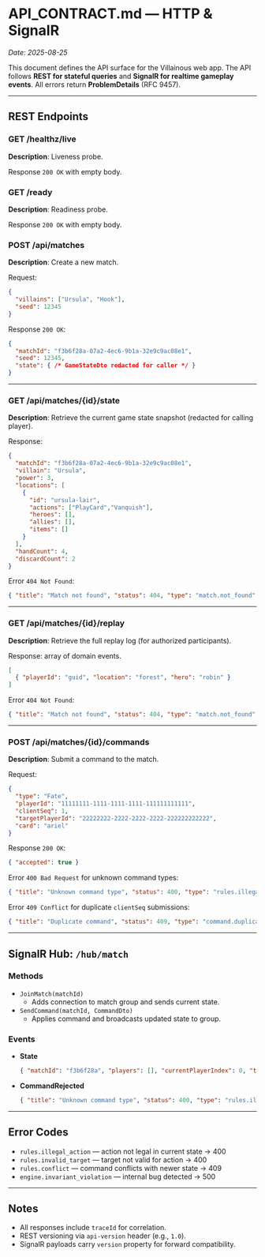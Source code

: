 # API_CONTRACT.md — HTTP & SignalR
_Date: 2025-08-25_

This document defines the API surface for the Villainous web app. The API follows **REST for stateful queries** and **SignalR for realtime gameplay events**. All errors return **ProblemDetails** (RFC 9457).

---

## REST Endpoints

### GET /healthz/live
**Description**: Liveness probe.

Response `200 OK` with empty body.

### GET /ready
**Description**: Readiness probe.

Response `200 OK` with empty body.

### POST /api/matches
**Description**: Create a new match.

Request:
```json
{
  "villains": ["Ursula", "Hook"],
  "seed": 12345
}
```

Response `200 OK`:
```json
{
  "matchId": "f3b6f28a-07a2-4ec6-9b1a-32e9c9ac08e1",
  "seed": 12345,
  "state": { /* GameStateDto redacted for caller */ }
}
```

---

### GET /api/matches/{id}/state
**Description**: Retrieve the current game state snapshot (redacted for calling player).

Response:
```json
{
  "matchId": "f3b6f28a-07a2-4ec6-9b1a-32e9c9ac08e1",
  "villain": "Ursula",
  "power": 3,
  "locations": [
    {
      "id": "ursula-lair",
      "actions": ["PlayCard","Vanquish"],
      "heroes": [],
      "allies": [],
      "items": []
    }
  ],
  "handCount": 4,
  "discardCount": 2
}
```

Error `404 Not Found`:
```json
{ "title": "Match not found", "status": 404, "type": "match.not_found" }
```

---

### GET /api/matches/{id}/replay
**Description**: Retrieve the full replay log (for authorized participants).

Response: array of domain events.
```json
[
  { "playerId": "guid", "location": "forest", "hero": "robin" }
]
```

Error `404 Not Found`:
```json
{ "title": "Match not found", "status": 404, "type": "match.not_found" }
```

---

### POST /api/matches/{id}/commands
**Description**: Submit a command to the match.

Request:
```json
{
  "type": "Fate",
  "playerId": "11111111-1111-1111-1111-111111111111",
  "clientSeq": 1,
  "targetPlayerId": "22222222-2222-2222-2222-222222222222",
  "card": "ariel"
}
```

Response `200 OK`:
```json
{ "accepted": true }
```

Error `400 Bad Request` for unknown command types:
```json
{ "title": "Unknown command type", "status": 400, "type": "rules.illegal_action" }
```

Error `409 Conflict` for duplicate `clientSeq` submissions:
```json
{ "title": "Duplicate command", "status": 409, "type": "command.duplicate" }
```

---

## SignalR Hub: `/hub/match`

### Methods
- `JoinMatch(matchId)`
  - Adds connection to match group and sends current state.
- `SendCommand(matchId, CommandDto)`
  - Applies command and broadcasts updated state to group.

### Events
- **State**
  ```json
  { "matchId": "f3b6f28a", "players": [], "currentPlayerIndex": 0, "turn": 0 }
  ```
- **CommandRejected**
  ```json
  { "title": "Unknown command type", "status": 400, "type": "rules.illegal_action" }
  ```

---

## Error Codes
- `rules.illegal_action` — action not legal in current state → 400  
- `rules.invalid_target` — target not valid for action → 400  
- `rules.conflict` — command conflicts with newer state → 409  
- `engine.invariant_violation` — internal bug detected → 500  

---

## Notes
- All responses include `traceId` for correlation.  
- REST versioning via `api-version` header (e.g., `1.0`).  
- SignalR payloads carry `version` property for forward compatibility.  
